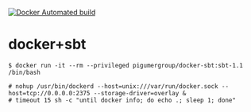 
[![Docker Automated build](https://img.shields.io/docker/automated/jrottenberg/ffmpeg.svg)](https://hub.docker.com/r/pigumergroup/docker-sbt/)

docker+sbt
===============

```
$ docker run -it --rm --privileged pigumergroup/docker-sbt:sbt-1.1 /bin/bash
```

```
# nohup /usr/bin/dockerd --host=unix:///var/run/docker.sock --host=tcp://0.0.0.0:2375 --storage-driver=overlay &
# timeout 15 sh -c "until docker info; do echo .; sleep 1; done"
```
